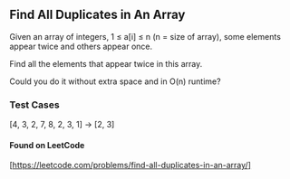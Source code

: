 ## Find All Duplicates in An Array

Given an array of integers, 1 ≤ a[i] ≤ n (n = size of array), some elements appear twice and others appear once.

Find all the elements that appear twice in this array.

Could you do it without extra space and in O(n) runtime?

### Test Cases

[4, 3, 2, 7, 8, 2, 3, 1] -> [2, 3]


#### Found on LeetCode
[https://leetcode.com/problems/find-all-duplicates-in-an-array/]